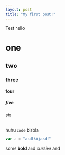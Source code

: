 ```yaml
---
layout: post
title: "My first post!"
---
```


Test hello

# one
## two
### three
#### four
##### five
###### six

huhu `code` blabla

```javascript
var a = "asdfköjasdf"
```

some **bold** and *cursive* and 
